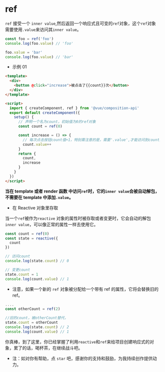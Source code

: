 # ref

`ref` 接受一个 `inner value`,然后返回一个响应式且可变的`ref`对象，这个`ref`对象需要使用`.value`来访问其`inner value`。

```js
const foo = ref('foo')
console.log(foo.value) // 'foo'

foo.value = 'bar'
console.log(foo.value) // 'bar'
```

- 示例 01

```html
<template>
  <div>
    <button @click="increase">被点击了{{count}}次</button>
  </div>
</template>

<script>
  import { createComponent, ref } from '@vue/composition-api'
  export default createComponent({
    setup() {
      // 声明一个名为count，初始值为0的ref对象
      const count = ref(0)

      const increase = () => {
        // 每次点击按钮count值+1，特别需注意的是，需要'.value',才能访问到count的inner value。
        count.value++
      }
      return {
        count,
        increase
      }
    }
  })
</script>
```

**当在 template 或者 render 函数 中访问`ref`时，它的`inner value`会被自动解包，不需要在 template 中添加`.value`。**

- 在 Reactive 对象里存取

当一个`ref`被作为`reactive` 对象的属性时被存取或者变更时，它会自动的解包`inner value`，可以像正常的属性一样去使用它。

```js
const count = ref(0)
const state = reactive({
  count
})

// 访问count
console.log(state.count) // 0

// 变更count
state.count = 1
console.log(count.value) // 1
```

- 注意，如果一个新的 `ref` 对象被分配给一个带有 ref 的属性，它将会替换旧的 ref。

```js
....
const otherCount = ref(2)

//旧的count，被otherCount替代，
state.count = otherCount
console.log(state.count) // 2
console.log(count.value) // 1
```

你真棒，到了这里，你已经掌握了利用`reactive`和`ref`来给项目创建响应式的对象，累了的话，喝杯茶，在继续战斗吧。

- 注：如对你有帮助，点 `star` 吧，感谢你的支持和鼓励，为我持续创作提供动力。
